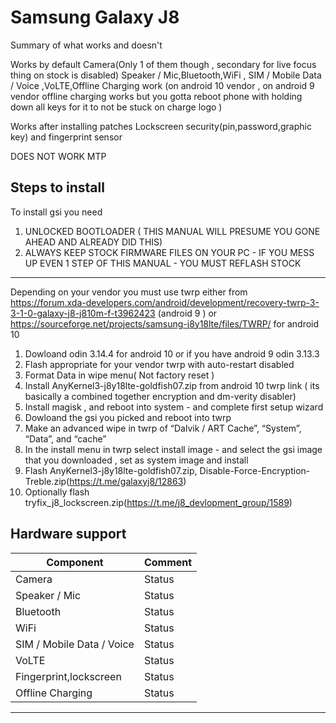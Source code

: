 # Samsung Galaxy J8

Summary of what works and doesn't

Works by default
Camera(Only 1 of them though , secondary for live focus thing on stock is disabled)
Speaker / Mic,Bluetooth,WiFi , SIM / Mobile Data / Voice ,VoLTE,Offline Charging work (on android 10 vendor , on android 9 vendor offline charging works but you gotta reboot phone with holding down all keys for it to not be stuck on charge logo )

Works after installing patches
Lockscreen security(pin,password,graphic key) and fingerprint sensor

DOES NOT WORK
MTP

## Steps to install
To install gsi you need 
1. UNLOCKED BOOTLOADER ( THIS MANUAL WILL PRESUME YOU GONE AHEAD AND ALREADY DID THIS)
2. ALWAYS KEEP STOCK FIRMWARE FILES ON YOUR PC - IF YOU MESS UP EVEN 1 STEP OF THIS MANUAL - YOU MUST REFLASH STOCK
___
Depending on your vendor you must use twrp either from https://forum.xda-developers.com/android/development/recovery-twrp-3-3-1-0-galaxy-j8-j810m-f-t3962423 (android 9 ) or https://sourceforge.net/projects/samsung-j8y18lte/files/TWRP/ for android 10
1. Dowloand odin 3.14.4 for android 10 or if you have android 9 odin 3.13.3
2. Flash appropriate for your vendor twrp with auto-restart disabled
3. Format Data in wipe menu( Not factory reset )
4. Install AnyKernel3-j8y18lte-goldfish07.zip from android 10 twrp link ( its basically a combined together encryption and dm-verity disabler)
5. Install magisk , and reboot into system - and complete first setup wizard
6. Dowloand the gsi you picked and reboot into twrp
7. Make an advanced wipe in twrp of   “Dalvik / ART Cache”, “System”, “Data”, and “cache”
8. In the install menu in twrp select install image - and select the gsi image that you  downloaded , set as system image and install
9. Flash AnyKernel3-j8y18lte-goldfish07.zip, Disable-Force-Encryption-Treble.zip(https://t.me/galaxyj8/12863)
10. Optionally flash tryfix_j8_lockscreen.zip(https://t.me/j8_devlopment_group/1589)


## Hardware support

| Component                 |      Comment                                                   |
|---------------------------|----------------------------------------------------------------|
| Camera                    | Status|   Works                                                      |
| Speaker / Mic             | Status|   Works                                                 |
| Bluetooth                 | Status|   Works                                                 |
| WiFi                      | Status|   Works                                                 |
| SIM / Mobile Data / Voice | Status|   Works                                                 |
| VoLTE                     | Status|   Works                                                 |
| Fingerprint,lockscreen    | Status|   Needs fingerprint sensor patch for working            |
| Offline Charging          | Status|  On android 10 vendor - fine, on android 9 vendor gets  stuck on charge logo        |                                           
---